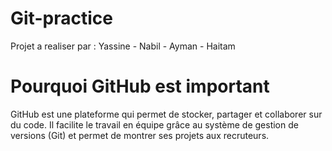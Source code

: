 # Git-practice
Projet a realiser par : Yassine - Nabil - Ayman - Haitam
# Pourquoi GitHub est important
GitHub est une plateforme qui permet de stocker, partager et collaborer sur du code. Il facilite le travail en équipe grâce au système de gestion de versions (Git) et permet de montrer ses projets aux recruteurs.